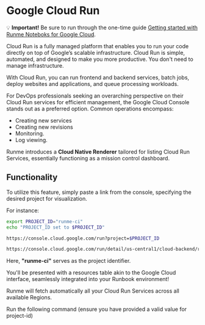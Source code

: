 # Google Cloud Run

💡 **Important!** Be sure to run through the one-time guide [Getting started with Runme Noteboks for Google Cloud](setup.md).

Cloud Run is a fully managed platform that enables you to run your code directly on top of Google’s scalable infrastructure. Cloud Run is simple, automated, and designed to make you more productive. You don't need to manage infrastructure.

With Cloud Run, you can run frontend and backend services, batch jobs, deploy websites and applications, and queue processing workloads.

For DevOps professionals seeking an overarching perspective on their Cloud Run services for efficient management, the Google Cloud Console stands out as a preferred option. Common operations encompass:

- Creating new services
- Creating new revisions
- Monitoring.
- Log viewing.

Runme introduces a **Cloud Native Renderer** tailored for listing Cloud Run Services, essentially functioning as a mission control dashboard.

## Functionality

To utilize this feature, simply paste a link from the console, specifying the desired project for visualization.

For instance:

```sh {"id":"01HZFE5B0R1FHM1BJVRXKFE2HH"}
export PROJECT_ID="runme-ci"
echo "PROJECT_ID set to $PROJECT_ID"
```

```sh {"id":"01HZFE5B0R1FHM1BJVRXKJ4T8W"}
https://console.cloud.google.com/run?project=$PROJECT_ID
```

```sh {"background":"true","id":"01HZFGE40Y5PWM98DZPAVPYGPK"}
https://console.cloud.google.com/run/detail/us-central1/cloud-backend/revisions?project=production-5df4
```

Here, **"runme-ci"** serves as the project identifier.

You'll be presented with a resources table akin to the Google Cloud interface, seamlessly integrated into your Runbook environment!

Runme will fetch automatically all your Cloud Run Services across all available Regions.

Run the following command (ensure you have provided a valid value for project-id)